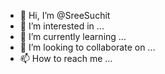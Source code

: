 - 👋 Hi, I’m @SreeSuchit
- 👀 I’m interested in ...
- 🌱 I’m currently learning ...
- 💞️ I’m looking to collaborate on ...
- 📫 How to reach me ...

<!---
SreeSuchit/SreeSuchit is a ✨ special ✨ repository because its `README.md` (this file) appears on your GitHub profile.
You can click the Preview link to take a look at your changes.
--->
